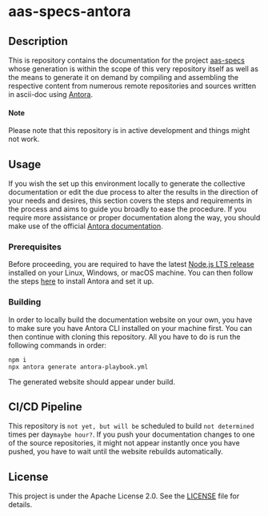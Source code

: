 # aas-specs-antora

## Description
This is repository contains the documentation for the project [aas-specs](https://github.com/rwth-iat/aas-specs) whose generation is within the scope of this very repository itself as well as the means to generate it on demand by compiling and assembling the respective content from numerous remote repositories and sources written in ascii-doc using [Antora](https://antora.org/).

#### Note
Please note that this repository is in active development and things might not work.

## Usage

If you wish the set up this environment locally to generate the collective documentation or edit the due process to alter the results in the direction of your needs and desires, this section covers the steps and requirements in the process and aims to guide you broadly to ease the procedure. If you require more assistance or proper documentation along the way, you should make use of the official [Antora documentation](https://docs.antora.org/antora/latest/).

### Prerequisites

Before proceeding, you are required to have the latest [Node.js LTS release](https://nodejs.org/en/download) installed on your Linux, Windows, or macOS machine. You can then follow the steps [here](https://docs.antora.org/antora/latest/install/install-antora/) to install Antora and set it up.

### Building
In order to locally build the documentation website on your own, you have to make sure you have Antora CLI installed on your machine first. You can then continue with cloning this repository. All you have to do is run the following commands in order:
```
npm i
npx antora generate antora-playbook.yml
```
The generated website should appear under build.

## CI/CD Pipeline
This repository is ```not yet, but will be``` scheduled to build ```not determined``` times per day```maybe hour?```. If you push your documentation changes to one of the source repositories, it might not appear instantly once you have pushed, you have to wait until the website rebuilds automatically.

## License
This project is under the Apache License 2.0. See the [LICENSE](LICENSE) file for details.
